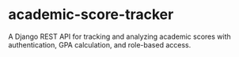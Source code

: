 # academic-score-tracker
A Django REST API for tracking and analyzing academic scores with authentication, GPA calculation, and role-based access.
